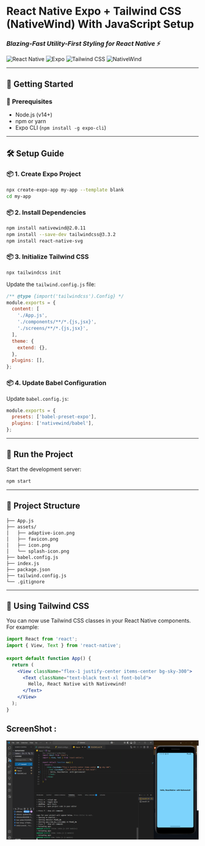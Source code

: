 #   **React Native Expo + Tailwind CSS (NativeWind) With JavaScript Setup**  
### _Blazing-Fast Utility-First Styling for React Native_ ⚡  

![React Native](https://img.shields.io/badge/React_Native-61DAFB?style=for-the-badge&logo=react&logoColor=black)
![Expo](https://img.shields.io/badge/Expo-000020?style=for-the-badge&logo=expo&logoColor=white)
![Tailwind CSS](https://img.shields.io/badge/Tailwind_CSS-06B6D4?style=for-the-badge&logo=tailwind-css&logoColor=white)
![NativeWind](https://img.shields.io/badge/NativeWind-2.0.11-38BDF8?style=for-the-badge)

---

## 🚀 **Getting Started**

### 🧰 **Prerequisites**
- Node.js (v14+)
- npm or yarn
- Expo CLI (`npm install -g expo-cli`)

---

## 🛠️ **Setup Guide**

### 📦 **1. Create Expo Project**
```bash
npx create-expo-app my-app --template blank
cd my-app
```

### 📦 **2. Install Dependencies**
```bash
npm install nativewind@2.0.11
npm install --save-dev tailwindcss@3.3.2
npm install react-native-svg
```

### 📦 **3. Initialize Tailwind CSS**
```bash
npx tailwindcss init
```

Update the `tailwind.config.js` file:
```js
/** @type {import('tailwindcss').Config} */
module.exports = {
  content: [
    './App.js',
    './components/**/*.{js,jsx}',
    './screens/**/*.{js,jsx}',
  ],
  theme: {
    extend: {},
  },
  plugins: [],
};
```

### 📦 **4. Update Babel Configuration**
Update `babel.config.js`:
```js
module.exports = {
  presets: ['babel-preset-expo'],
  plugins: ['nativewind/babel'],
};
```

---

## 🏃 **Run the Project**
Start the development server:
```bash
npm start
```

---

## 📂 **Project Structure**
```
├── App.js
├── assets/
│   ├── adaptive-icon.png
│   ├── favicon.png
│   ├── icon.png
│   └── splash-icon.png
├── babel.config.js
├── index.js
├── package.json
├── tailwind.config.js
└── .gitignore
```

---

## 🎨 **Using Tailwind CSS**
You can now use Tailwind CSS classes in your React Native components. For example:
```jsx
import React from 'react';
import { View, Text } from 'react-native';

export default function App() {
  return (
    <View className="flex-1 justify-center items-center bg-sky-300">
      <Text className="text-black text-xl font-bold">
        Hello, React Native with Nativewind!
      </Text>
    </View>
  );
}
```
## ScreenShot :
![alt text](image-1.png)
